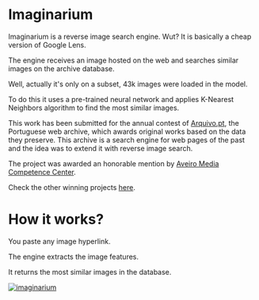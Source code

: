 # Imaginarium

Imaginarium is a reverse image search engine. Wut? It is basically a cheap version of Google Lens.

The engine receives an image hosted on the web and searches similar images on the archive database.

Well, actually it's only on a subset, 43k images were loaded in the model.

To do this it uses a pre-trained neural network and applies K-Nearest Neighbors algorithm to find the most similar images.

This work has been submitted for the annual contest of [Arquivo.pt](https://arquivo.pt), the Portuguese web archive, which awards original works based on the data they preserve. This archive is a search engine for web pages of the past and the idea was to extend it with reverse image search.

The project was awarded an honorable mention by [Aveiro Media Competence Center](https://a-mcc.eu/pt).

Check the other winning projects [here](https://sobre.arquivo.pt/pt/conheca-os-vencedores-do-premio-arquivo-pt-2023).

# How it works?

You paste any image hyperlink.

The engine extracts the image features.

It returns the most similar images in the database.

[![imaginarium](https://img.youtube.com/vi/dwebaxpzBGo/0.jpg)](https://www.youtube.com/watch?v=dwebaxpzBGo)
